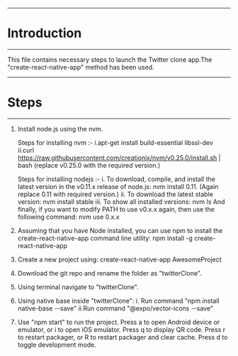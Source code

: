 -------------------------------------------------------------
# Introduction
-------------------------------------------------------------
This file contains necessary steps to launch the Twitter
clone app.The "create-react-native-app" method has been used.


-------------------------------------------------------------
# Steps
-------------------------------------------------------------
1. Install node.js using the nvm.
   
   Steps for installing nvm :-
    i.apt-get install build-essential libssl-dev
   ii.curl https://raw.githubusercontent.com/creationix/nvm/v0.25.0/install.sh | bash
     (replace v0.25.0 with the required version.)
 
   Steps for installing nodejs :-
   i. To download, compile, and install the latest version in the v0.11.x release of node.js:
       nvm install 0.11. (Again replace 0.11 with required version.) 
  ii. To download the latest stable version:
       nvm install stable
 iii. To show all installed versions:
       nvm ls
      And finally, if you want to modify PATH to use v0.x.x again, then use the following command:
       nvm use 0.x.x
   
2. Assuming that you have Node installed, you can use npm to install the create-react-native-app command 
   line utility:
   npm install -g create-react-native-app

3. Create a new project using:
   create-react-native-app AwesomeProject

4. Download the git repo and rename the folder as "twitterClone".

5. Using terminal navigate to "twitterClone".

6. Using native base inside "twitterClone":
   i. Run command "npm install native-base --save"
   ii.Run command "@expo/vector-icons --save"

7. Use "npm start" to run the project.
   Press a to open Android device or emulator, or i to open iOS emulator.
   Press q to display QR code.
   Press r to restart packager, or R to restart packager and clear cache.
   Press d to toggle development mode.


